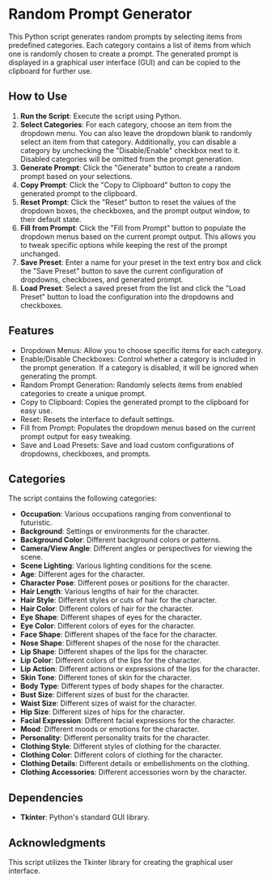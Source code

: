 # Random Prompt Generator

This Python script generates random prompts by selecting items from predefined categories. Each category contains a list of items from which one is randomly chosen to create a prompt. The generated prompt is displayed in a graphical user interface (GUI) and can be copied to the clipboard for further use.

## How to Use

1. **Run the Script**: Execute the script using Python.
2. **Select Categories**: For each category, choose an item from the dropdown menu. You can also leave the dropdown blank to randomly select an item from that category. Additionally, you can disable a category by unchecking the "Disable/Enable" checkbox next to it. Disabled categories will be omitted from the prompt generation.
3. **Generate Prompt**: Click the "Generate" button to create a random prompt based on your selections.
4. **Copy Prompt**: Click the "Copy to Clipboard" button to copy the generated prompt to the clipboard.
5. **Reset Prompt**: Click the "Reset" button to reset the values of the dropdown boxes, the checkboxes, and the prompt output window, to their default state.
6. **Fill from Prompt**: Click the "Fill from Prompt" button to populate the dropdown menus based on the current prompt output. This allows you to tweak specific options while keeping the rest of the prompt unchanged.
7. **Save Preset**: Enter a name for your preset in the text entry box and click the "Save Preset" button to save the current configuration of dropdowns, checkboxes, and generated prompt.
8. **Load Preset**: Select a saved preset from the list and click the "Load Preset" button to load the configuration into the dropdowns and checkboxes.

   
## Features

-    Dropdown Menus: Allow you to choose specific items for each category.
-    Enable/Disable Checkboxes: Control whether a category is included in the prompt generation. If a category is disabled, it will be ignored when generating the prompt.
-    Random Prompt Generation: Randomly selects items from enabled categories to create a unique prompt.
-    Copy to Clipboard: Copies the generated prompt to the clipboard for easy use.
-    Reset: Resets the interface to default settings.
-    Fill from Prompt: Populates the dropdown menus based on the current prompt output for easy tweaking.
-    Save and Load Presets: Save and load custom configurations of dropdowns, checkboxes, and prompts.
 
    
## Categories

The script contains the following categories:

- **Occupation**: Various occupations ranging from conventional to futuristic.
- **Background**: Settings or environments for the character.
- **Background Color**: Different background colors or patterns.
- **Camera/View Angle**: Different angles or perspectives for viewing the scene.
- **Scene Lighting**: Various lighting conditions for the scene.
- **Age**: Different ages for the character.
- **Character Pose**: Different poses or positions for the character.
- **Hair Length**: Various lengths of hair for the character.
- **Hair Style**: Different styles or cuts of hair for the character.
- **Hair Color**: Different colors of hair for the character.
- **Eye Shape**: Different shapes of eyes for the character.
- **Eye Color**: Different colors of eyes for the character.
- **Face Shape**: Different shapes of the face for the character.
- **Nose Shape**: Different shapes of the nose for the character.
- **Lip Shape**: Different shapes of the lips for the character.
- **Lip Color**: Different colors of the lips for the character.
- **Lip Action**: Different actions or expressions of the lips for the character.
- **Skin Tone**: Different tones of skin for the character.
- **Body Type**: Different types of body shapes for the character.
- **Bust Size**: Different sizes of bust for the character.
- **Waist Size**: Different sizes of waist for the character.
- **Hip Size**: Different sizes of hips for the character.
- **Facial Expression**: Different facial expressions for the character.
- **Mood**: Different moods or emotions for the character.
- **Personality**: Different personality traits for the character.
- **Clothing Style**: Different styles of clothing for the character.
- **Clothing Color**: Different colors of clothing for the character.
- **Clothing Details**: Different details or embellishments on the clothing.
- **Clothing Accessories**: Different accessories worn by the character.

## Dependencies

- **Tkinter**: Python's standard GUI library.

## Acknowledgments

This script utilizes the Tkinter library for creating the graphical user interface.
